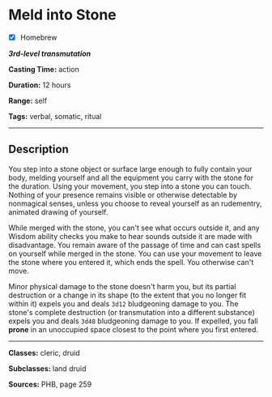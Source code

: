 # Meld into Stone

- [x] Homebrew

***3rd-level transmutation***

**Casting Time:** action

**Duration:** 12 hours

**Range:** self

**Tags:** verbal, somatic, ritual

---

## Description
You step into a stone object or surface large enough to fully contain your body, melding yourself and all the equipment you carry with the stone for the duration.
Using your movement, you step into a stone you can touch.
Nothing of your presence remains visible or otherwise detectable by nonmagical senses, unless you choose to reveal yourself as an rudementry, animated drawing of yourself.

While merged with the stone, you can't see what occurs outside it, and any Wisdom ability checks you make to hear sounds outside it are made with disadvantage.
You remain aware of the passage of time and can cast spells on yourself while merged in the stone.
You can use your movement to leave the stone where you entered it, which ends the spell.
You otherwise can't move.

Minor physical damage to the stone doesn't harm you, but its partial destruction or a change in its shape (to the extent that you no longer fit within it) expels you and deals `3d12` bludgeoning damage to you.
The stone's complete destruction (or transmutation into a different substance) expels you and deals `3d48` bludgeoning damage to you.
If expelled, you fall **prone** in an unoccupied space closest to the point where you first entered.

---

**Classes:** cleric, druid

**Subclasses:** land druid

**Sources:** PHB, page 259
